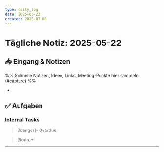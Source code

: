 ```yaml
---
type: daily_log
date: 2025-05-22
created: 2025-07-08
---
```


# Tägliche Notiz: 2025-05-22

## 📥 Eingang & Notizen

%% Schnelle Notizen, Ideen, Links, Meeting-Punkte hier sammeln (#capture) %%

*

## ✅ Aufgaben

### Internal Tasks

> [!danger]- Overdue
>

> [!todo]+
>

---
